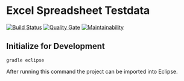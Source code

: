 # Excel Spreadsheet Testdata
[![Build Status](https://travis-ci.org/flpa/swf.svg?branch=master)](https://travis-ci.org/flpa/swf)
[![Quality Gate](https://sonarcloud.io/api/project_badges/measure?project=at.technikum.mse.swf%3AExcelSpreadsheetTestdata&metric=alert_status)](https://sonarcloud.io/dashboard?id=at.technikum.mse.swf%3AExcelSpreadsheetTestdata) [![Maintainability](https://sonarcloud.io/api/project_badges/measure?project=at.technikum.mse.swf%3AExcelSpreadsheetTestdata&metric=sqale_rating)](https://sonarcloud.io/dashboard?id=at.technikum.mse.swf%3AExcelSpreadsheetTestdata)  

## Initialize for Development
 
`gradle eclipse`

After running this command the project can be imported into Eclipse.

